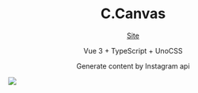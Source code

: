 <h1 align="center">
C.Canvas
</h1>
<p align="center">
<a align="center" href="https://ccanvas.art/">Site</a>
</p>

<p align="center">
Vue 3 + TypeScript + UnoCSS
</p>
<p align="center">
Generate content by Instagram api
</p>

<img src="https://lh3.googleusercontent.com/pw/AM-JKLW46A8gVXreBYZev2_-nKFvmcKngVk8uT2idMJRq0Jq7Lx9vhvtodQNfDg_vQ5x0Zx458vlwnSQ0ccaS-3lFVNnuELLigVBbw5IzEl4vatdRtRv2PTQPx4y57mHka33pCJ-qjZtVbE24qpRfN9SRDbNGw=w2874-h1630-no?authuser=0">
